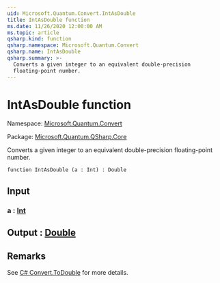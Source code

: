 ```yaml
---
uid: Microsoft.Quantum.Convert.IntAsDouble
title: IntAsDouble function
ms.date: 11/26/2020 12:00:00 AM
ms.topic: article
qsharp.kind: function
qsharp.namespace: Microsoft.Quantum.Convert
qsharp.name: IntAsDouble
qsharp.summary: >-
  Converts a given integer to an equivalent double-precision
  floating-point number.
---
```


# IntAsDouble function

Namespace: [Microsoft.Quantum.Convert](xref:Microsoft.Quantum.Convert)

Package: [Microsoft.Quantum.QSharp.Core](https://nuget.org/packages/Microsoft.Quantum.QSharp.Core)


Converts a given integer to an equivalent double-precisionfloating-point number.

```qsharp
function IntAsDouble (a : Int) : Double
```


## Input

### a : [Int](xref:microsoft.quantum.lang-ref.int)





## Output : [Double](xref:microsoft.quantum.lang-ref.double)



## Remarks

See [C# Convert.ToDouble](https://docs.microsoft.com/dotnet/api/system.convert.todouble?view=netframework-4.7.1#System_Convert_ToDouble_System_Int64_) for more details.